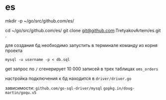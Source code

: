 # es

mkdir -p ~/go/src/github.com/es/

cd ~/go/src/github.com/es/
git clone git@github.com:TretyakovArtem/es.git .


для создания бд необходимо запустить в терминале команду из корня проекта

`mysql -u username -p < db.sql`

get запрос по `/` сгенерирует 10 000 записей в трех таблицах `oms_orders`

настройка подключения к бд находится в `driver/driver.go`


зависимости:
`github.com/go-sql-driver/mysql`
`gopkg.in/doug-martin/goqu.v5`

